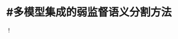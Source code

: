 #多模型集成的弱监督语义分割方法
========
！[](https://github.com/zhwis/Mulmodel_semantic_seg/raw/master/struct.jpg)
